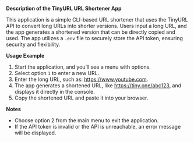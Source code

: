 **Description of the TinyURL URL Shortener App**

This application is a simple CLI-based URL shortener that uses the TinyURL API to convert long URLs into shorter versions. Users input a long URL, and the app generates a shortened version that can be directly copied and used. The app utilizes a `.env` file to securely store the API token, ensuring security and flexibility.

**Usage Example**

1. Start the application, and you’ll see a menu with options.
2. Select option `1` to enter a new URL.
3. Enter the long URL, such as: https://www.youtube.com.
4. The app generates a shortened URL, like https://tiny.one/abc123, and displays it directly in the console.
5. Copy the shortened URL and paste it into your browser.

**Notes**
- Choose option 2 from the main menu to exit the application.
- If the API token is invalid or the API is unreachable, an error message will be displayed.
